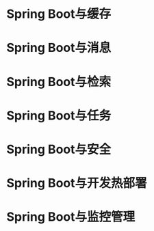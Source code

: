 # Spring Boot与缓存  

# Spring Boot与消息  

# Spring Boot与检索  

# Spring Boot与任务  

# Spring Boot与安全  

# Spring Boot与开发热部署  

# Spring Boot与监控管理